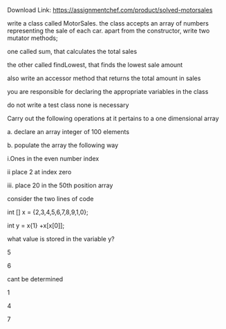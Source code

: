 Download Link: https://assignmentchef.com/product/solved-motorsales
<br>
<p class="ui header product-top-header" title="write a class called MotorSales Solution">write a class called MotorSales. the class accepts an array of numbers representing the sale of each car. apart from the constructor, write two mutator methods;

one called sum, that calculates the total sales

the other called findLowest, that finds the lowest sale amount

also write an accessor method that returns the total amount in sales

you are responsible for declaring the appropriate variables in the class

do not write a test class none is necessary




Carry out the following operations at it pertains to a one dimensional array

a. declare an array integer of 100 elements

b. populate the array the following way

i.Ones in the even number index

ii place 2 at index zero

iii. place 20 in the 50th position array




consider the two lines of code

int [] x = {2,3,4,5,6,7,8,9,1,0};

int y = x{1} +x[x[0]];

what value is stored in the variable y?

5

6

cant be determined

1

4

7